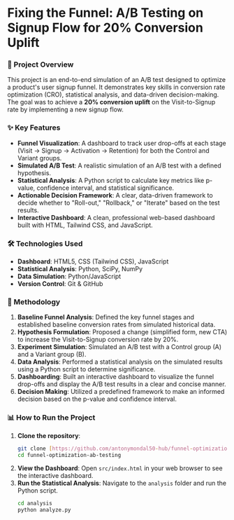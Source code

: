 # Fixing the Funnel: A/B Testing on Signup Flow for 20% Conversion Uplift

### 🎯 Project Overview
This project is an end-to-end simulation of an A/B test designed to optimize a product's user signup funnel. It demonstrates key skills in conversion rate optimization (CRO), statistical analysis, and data-driven decision-making. The goal was to achieve a **20% conversion uplift** on the Visit-to-Signup rate by implementing a new signup flow.

### ✨ Key Features
- **Funnel Visualization**: A dashboard to track user drop-offs at each stage (Visit → Signup → Activation → Retention) for both the Control and Variant groups.
- **Simulated A/B Test**: A realistic simulation of an A/B test with a defined hypothesis.
- **Statistical Analysis**: A Python script to calculate key metrics like p-value, confidence interval, and statistical significance.
- **Actionable Decision Framework**: A clear, data-driven framework to decide whether to "Roll-out," "Rollback," or "Iterate" based on the test results.
- **Interactive Dashboard**: A clean, professional web-based dashboard built with HTML, Tailwind CSS, and JavaScript.

### 🛠️ Technologies Used
- **Dashboard**: HTML5, CSS (Tailwind CSS), JavaScript
- **Statistical Analysis**: Python, SciPy, NumPy
- **Data Simulation**: Python/JavaScript
- **Version Control**: Git & GitHub

### 🧪 Methodology
1.  **Baseline Funnel Analysis**: Defined the key funnel stages and established baseline conversion rates from simulated historical data.
2.  **Hypothesis Formulation**: Proposed a change (simplified form, new CTA) to increase the Visit-to-Signup conversion rate by 20%.
3.  **Experiment Simulation**: Simulated an A/B test with a Control group (A) and a Variant group (B).
4.  **Data Analysis**: Performed a statistical analysis on the simulated results using a Python script to determine significance.
5.  **Dashboarding**: Built an interactive dashboard to visualize the funnel drop-offs and display the A/B test results in a clear and concise manner.
6.  **Decision Making**: Utilized a predefined framework to make an informed decision based on the p-value and confidence interval.

### 📊 How to Run the Project
1.  **Clone the repository**:
    ```bash
    git clone [https://github.com/antonymondal50-hub/funnel-optimization-ab-testing.git](https://github.com/antonymondal50-hub/funnel-optimization-ab-testing.git)
    cd funnel-optimization-ab-testing
    ```
2.  **View the Dashboard**: Open `src/index.html` in your web browser to see the interactive dashboard.
3.  **Run the Statistical Analysis**: Navigate to the `analysis` folder and run the Python script.
    ```bash
    cd analysis
    python analyze.py
    ```
